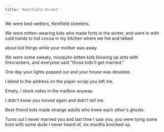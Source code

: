 ```yaml
---
title: 'Kentfield Street'
---
```


We were bed-wetters, Kentfield streeters.

We were mitten-wearing kids who made forts in the winter, and went in with cold hands to hot cocoa in my kitchen where we hid and talked

about kid things while your mother was away.

We were some sweaty, mosquito-bitten kids blowing up ants with firecrackers, and everyone said "those kids'll get married."

One day your lights popped out and your house was desolate.

I biked to the address on the paper scrap you left me.

Empty, I stuck notes in the mailbox anyway.

I didn't know you moved again and didn't tell me.

Best-friend kids made strange adults who knew each other's ghosts.

Turns out I never married you and last time I saw you, you were tying some knot with some dude I never heard of, six months knocked up.